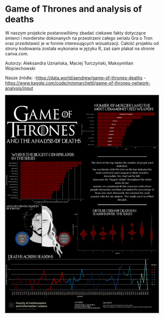 # Game of Thrones and analysis of deaths

W naszym projekcie postanowiliśmy zbadać ciekawe fakty dotyczące śmierci i morderstw dokonanych na przestrzeni całego serialu Gra o Tron oraz przedstawić je w formie interesujących wizualizacji. Całość projektu od strony kodowania została wykonana w języku R, zaś sam plakat na stronie canva.com. 

Autorzy: Aleksandra Uznańska, Maciej Turczyński, Maksymilian Wojciechowski

Nasze źródła:
-https://data.world/aendrew/game-of-thrones-deaths
-https://www.kaggle.com/code/mmmarchetti/game-of-thrones-network-analysis/input

![plakat](Uznanska_Turczynski_Wojciechowski.png)
